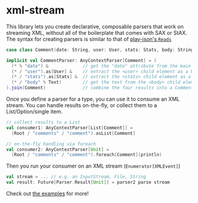 xml-stream
==========

This library lets you create declarative, composable parsers that work on streaming XML,
without all of the boilerplate that comes with SAX or StAX. The syntax for creating parsers is similar to that of
[play-json's `Reads`](https://www.playframework.com/documentation/2.5.x/ScalaJsonCombinators#Putting-it-all-together)

```scala
case class Comment(date: String, user: User, stats: Stats, body: String)

implicit val CommentParser: AnyContextParser[Comment] = (
  (* % "date") &             // get the "date" attribute from the main element
  (* / "user").as[User] &    // extract the <user> child element as a User
  (* / "stats").as[Stats] &  // extract the <stats> child element as a Stats
  (* / "body" % Text)        // get the text from the <body> child element
).join(Comment)              // combine the four results into a Comment
```

Once you define a parser for a type, you can use it to consume an XML stream. 
You can handle results on-the-fly, or collect them to a List/Option/single item.

```scala
// collect results to a List
val consumer1: AnyContextParser[List[Comment]] = 
  (Root / "comments" / "comment").asList[Comment]

// on-the-fly handling via foreach
val consumer2: AnyContextParser[Unit] = 
  (Root / "comments" / "comment").foreach[Comment](println)
```

Then you run your consumer on an XML stream (`Enumerator[XMLEvent]`)

```scala
val stream = ... // e.g. an InputStream, File, String
val result: Future[Parser.Result[Unit]] = parser2 parse stream 
```

Check out [the examples](tree/master/examples/src/main/scala/io/dylemma/xml/example) for more!